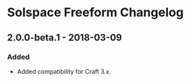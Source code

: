 # Solspace Freeform Changelog

## 2.0.0-beta.1 - 2018-03-09
### Added
- Added compatibility for Craft 3.x.
